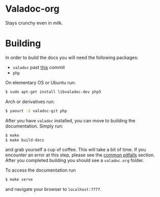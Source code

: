 Valadoc-org
===========

Stays crunchy even in milk.

Building
========

In order to build the docs you will need the following packages:
* `valadoc` past [this](https://git.gnome.org/browse/valadoc/commit/?id=1ecd5955) commit
* `php`

On elementary OS or Ubuntu run:
```bash
$ sudo apt-get install libvaladoc-dev php5
```

Arch or derivatives run:
```bash
$ yaourt -S valadoc-git php
```

After you have `valadoc` installed, you can move to building the documentation. Simply run:

```bash
$ make
$ make build-docs
```

and grab yourself a cup of coffee. This will take a bit of time. If you encounter an error at this step, please see the [common pitfalls](#Common-Pitfalls) section. After you completed building you should see a `valadoc.org` folder.

To access the documentation run
```bash
$ make serve
```
and navigate your browser to `localhost:7777`.
